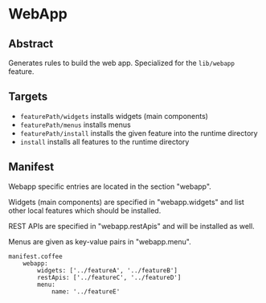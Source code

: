 # WebApp

## Abstract

Generates rules to build the web app. Specialized for the `lib/webapp` feature.

## Targets

- `featurePath/widgets` installs widgets (main components)
- `featurePath/menus` installs menus
- `featurePath/install` installs the given feature into the runtime directory
- `install` installs all features to the runtime directory

## Manifest

Webapp specific entries are located in the section "webapp".

Widgets (main components) are specified in "webapp.widgets" and list other
local features which should be installed.

REST APIs are specified in "webapp.restApis" and will be installed as well.

Menus are given as key-value pairs in "webapp.menu".

    manifest.coffee
        webapp:
            widgets: ['../featureA', '../featureB']
            restApis: ['../featureC', '../featureD']
            menu:
                name: '../featureE'
